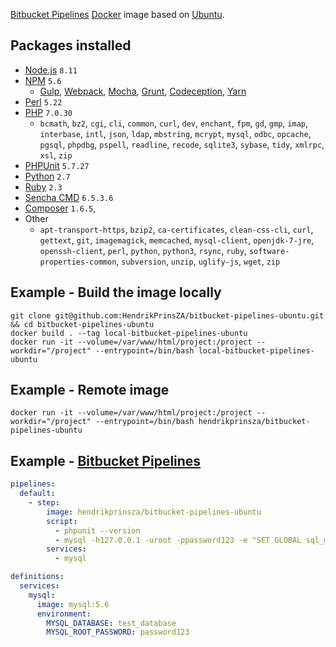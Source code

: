 [Bitbucket Pipelines](https://bitbucket.org/product/features/pipelines) [Docker](https://www.docker.com/) image based on [Ubuntu](https://hub.docker.com/_/ubuntu/).

## Packages installed
- [Node.js](https://nodejs.org/) `8.11`
- [NPM](https://www.npmjs.com/) `5.6`
  - [Gulp](http://gulpjs.com/), [Webpack](https://webpack.github.io/), [Mocha](https://mochajs.org/), [Grunt](http://gruntjs.com/), [Codeception](https://codeception.com/), [Yarn](https://yarnpkg.com/)
- [Perl](https://www.perl.org/) `5.22`
- [PHP](http://www.php.net/) `7.0.30`
  - `bcmath`, `bz2`, `cgi`, `cli`, `common`, `curl`, `dev`, `enchant`, `fpm`, `gd`, `gmp`, `imap`, `interbase`, `intl`, `json`, `ldap`, `mbstring`, `mcrypt`, `mysql`, `odbc`, `opcache`, `pgsql`, `phpdbg`, `pspell`, `readline`, `recode`, `sqlite3`, `sybase`, `tidy`, `xmlrpc`, `xsl`, `zip`
- [PHPUnit](https://phpunit.de/) `5.7.27`
- [Python](https://www.python.org/) `2.7`
- [Ruby](https://www.ruby-lang.org/) `2.3`
- [Sencha CMD](http://docs.sencha.com/cmd/) `6.5.3.6`
- [Composer](https://getcomposer.org/) `1.6.5`,
- Other
  - `apt-transport-https`, `bzip2`, `ca-certificates`, `clean-css-cli`, `curl`, `gettext`, `git`, `imagemagick`, `memcached`, `mysql-client`, `openjdk-7-jre`, `openssh-client`, `perl`, `python`, `python3`, `rsync`, `ruby`, `software-properties-common`, `subversion`, `unzip`, `uglify-js`, `wget`, `zip`

## Example - Build the image locally
```SHELL
git clone git@github.com:HendrikPrinsZA/bitbucket-pipelines-ubuntu.git && cd bitbucket-pipelines-ubuntu
docker build . --tag local-bitbucket-pipelines-ubuntu
docker run -it --volume=/var/www/html/project:/project --workdir="/project" --entrypoint=/bin/bash local-bitbucket-pipelines-ubuntu
```

## Example - Remote image
```SHELL
docker run -it --volume=/var/www/html/project:/project --workdir="/project" --entrypoint=/bin/bash hendrikprinsza/bitbucket-pipelines-ubuntu
```

## Example - [Bitbucket Pipelines](https://bitbucket.org/product/features/pipelines)
```YAML
pipelines:
  default:
    - step:
        image: hendrikprinsza/bitbucket-pipelines-ubuntu
        script:
          - phpunit --version
          - mysql -h127.0.0.1 -uroot -ppassword123 -e "SET GLOBAL sql_mode = 'NO_ENGINE_SUBSTITUTION';"
        services:
          - mysql

definitions:
  services:
    mysql:
      image: mysql:5.6
      environment:
        MYSQL_DATABASE: test_database
        MYSQL_ROOT_PASSWORD: password123
```
